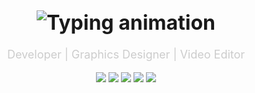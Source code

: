 <h1 align="center" style="font-weight: bold; font-size: 32px;">
  <img src="https://readme-typing-svg.demolab.com?font=Fira+Code&size=26&duration=2500&pause=800&color=FFFFFF&center=true&vCenter=true&width=600&lines=Welcome+to+my+GitHub;I'm+Takayashii" alt="Typing animation" />
</h1>

<p align="center" style="color: #ccc; font-size: 18px;">
Developer | Graphics Designer | Video Editor
</p>

<p align="center">
  <img src="https://img.shields.io/badge/Python-0d1117?style=for-the-badge&logo=python&logoColor=white" />
  <img src="https://img.shields.io/badge/JavaScript-0d1117?style=for-the-badge&logo=javascript&logoColor=white" />
  <img src="https://img.shields.io/badge/Node.js-0d1117?style=for-the-badge&logo=node.js&logoColor=white" />
  <img src="https://img.shields.io/badge/Git-0d1117?style=for-the-badge&logo=git&logoColor=white" />
  <img src="https://img.shields.io/badge/Linux-0d1117?style=for-the-badge&logo=linux&logoColor=white" />
</p>
